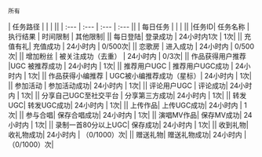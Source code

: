 ```
所有  
```

| 任务路径 |  |  |  ||
| :--- | :--- | :--- | :--- ||
| 每日任务 |  |  |  ||
|任务ID| 任务名称 |执行结果 | 时间限制 | 其他限制|
|| 每日登陆| 登录成功 | 24小时内1次 | 1次|
|| 充值有礼| 充值成功 | 24小时内 | 0/500次|
|| 恋歌房  | 进入成功 | 24小时内 | 0/500次|
|| 增加粉丝  | 被关注成功（去重） | 24小时内 | 0/3次|
|| 作品获得用户推荐  |UGC 被推荐成功 | 24小时内 | 1次|
|| 推荐用户UGC  | 推荐用户UGC成功 | 24小时内 | 1次|
|| 作品获得小编推荐  | UGC被小编推荐成功（星标）| 24小时内 | 1次|
|| 参加活动  | 参加活动成功| 24小时内 | 1次|
|| 评论用户UGC  | 评论成功| 24小时内 | 1次|
|| 分享自己UGC至社交平台 | 分享第三方成功| 24小时内 | 1次|
|| 转发UGC| 转发UGC成功| 24小时内 | 1次|
|| 上传作品| 上传UGC成功| 24小时内 | 1次|
|| 参与合唱| 保存合唱成功| 24小时内 | 1次|
|| 演唱MV作品| 保存MV成功| 24小时内 | 1次|
|| 录制一首80分以上UGC| 保存成功| 24小时内 | 1次|
|| 收到礼物| 收礼物成功| 24小时内 | （0/1000）次|
|| 赠送礼物| 赠送礼物成功| 24小时内 | （0/1000）次|


